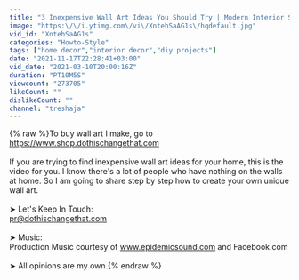 ```yaml
---
title: "3 Inexpensive Wall Art Ideas You Should Try | Modern Interior Style"
image: "https:\/\/i.ytimg.com\/vi\/XntehSaAG1s\/hqdefault.jpg"
vid_id: "XntehSaAG1s"
categories: "Howto-Style"
tags: ["home decor","interior decor","diy projects"]
date: "2021-11-17T22:28:41+03:00"
vid_date: "2021-03-10T20:00:16Z"
duration: "PT10M5S"
viewcount: "273705"
likeCount: ""
dislikeCount: ""
channel: "treshaja"
---
```

{% raw %}To buy wall art I make, go to <a rel="nofollow" target="blank" href="https://www.shop.dothischangethat.com">https://www.shop.dothischangethat.com</a><br /><br />If you are trying to find inexpensive wall art ideas for your home, this is the video for you. I know there's a lot of people who have nothing on the walls at home. So I am going to share step by step how to create your own unique wall art.  <br /><br />➤ Let's Keep In Touch:<br />pr@dothischangethat.com<br /><br />➤ Music: <br />Production Music courtesy of www.epidemicsound.com and Facebook.com<br /><br />➤ All opinions are my own.{% endraw %}
